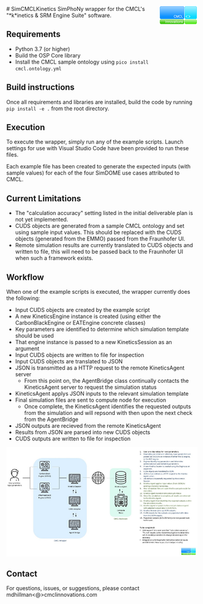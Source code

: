 <img align="right" src="cmcl_logo.png" alt="CMCL Logo">
# SimCMCLKinetics
SimPhoNy wrapper for the CMCL's "*k*inetics & SRM Engine Suite" software.

## Requirements
- Python 3.7 (or higher)
- Build the OSP Core library
- Install the CMCL sample ontology using `pico install cmcl.ontology.yml`

## Build instructions
Once all requirements and libraries are installed, build the code by running `pip install -e .` from the root directory.

## Execution
To execute the wrapper, simply run any of the example scripts. Launch settings for use with Visual Studio Code have been provided to run these files.

Each example file has been created to generate the expected inputs (with sample values) for each of the four SimDOME use cases attributed to CMCL.

## Current Limitations
- The "calculation accuracy" setting listed in the initial deliverable plan is not yet implemented.
- CUDS objects are generated from a sample CMCL ontology and set using sample input values. This should be replaced with the CUDS objects (generated from the EMMO) passed from the Fraunhofer UI.
- Remote simulation results are currently translated to CUDS objects and written to file, this will need to be passed back to the Fraunhofer UI when such a framework exists.

## Workflow
When one of the example scripts is executed, the wrapper currently does the following:

- Input CUDS objects are created by the example script
- A new KineticsEngine instance is created (using either the CarbonBlackEngine or EATEngine concrete classes)
- Key parameters are identified to determine which simulation template should be used
- That engine instance is passed to a new KineticsSession as an argument
- Input CUDS objects are written to file for inspection
- Input CUDS objects are translated to JSON
- JSON is transmitted as a HTTP request to the remote KineticsAgent server
	- From this point on, the AgentBridge class continually contacts the KineticsAgent server to request the simulation status
- KineticsAgent applys JSON inputs to the relevant simulation template
- Final simulation files are sent to compute node for execution
	- Once complete, the KineticsAgent identifies the requested outputs from the simulation and will repsond with then upon the next check from the AgentBridge
- JSON outputs are recieved from the remote KineticsAgent
- Results from JSON are parsed into new CUDS objects
- CUDS outputs are written to file for inspection

![Workflow overview](technical-overview.JPG)

## Contact
For questions, issues, or suggestions, please contact mdhillman<@>cmclinnovations.com